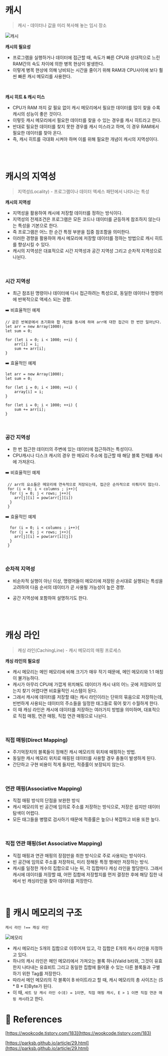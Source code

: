 # 캐시
> 캐시 - 데이터나 값을 미리 복사해 놓는 임시 장소

![캐시](https://github.com/AucSuSu/CS-study/assets/139415941/c029836b-6563-494a-87c0-29273661dd79)

**캐시의 필요성**
 - 프로그램을 실행하거나 데이터에 접근할 때, 속도가 빠른 CPU와 상대적으로 느린 RAM간의 속도 차이에 의한 병목 현상이 발생한다.
 - 이렇게 병목 현상에 의해 낭비되는 시간을 줄이기 위해 RAM과 CPU사이에 보다 훨씬 빠른 캐시 메모리를 사용한다.

<br>

**캐시 히트 & 캐시 미스**
- CPU가 RAM 까지 갈 필요 없이 캐시 메모리에서 필요한 데이터를 많이 찾을 수록 캐시의 성능이 좋은 것이다.
- 이렇듯 캐시 메모리에서 필요한 데이터를 찾을 수 있는 경우를 캐시 히트라고 한다.
- 반대로 필요한 데이터를 찾지 못한 경우를 캐시 미스라고 하며, 이 경우 RAM에서 필요한 데이터를 찾아 온다.
- 즉, 캐시 히트를 극대화 시켜야 하며 이를 위해 필요한 개념이 캐시의 지역성이다.

<br>
<br>

# 캐시의 지역성
> 지역성(Locality) - 프로그램이나 데이터 엑세스 패턴에서 나타나는 특성

**캐시의 지역성**

 - 지역성을 활용하여 캐시에 저장할 데이터를 정하는 방식이다.
 - 지역성의 전제조건은 프로그램은 모든 코드나 데이터를 균등하게 참조하지 않는다는 특성을 기본으로 한다.
 - 즉 프로그램은 어느 한 순간 특정 부분을 집중 참조함을 의미한다.
 - 이러한 경향을 활용하여 캐시 메모리에 저장할 데이터를 정하는 방법으로 캐시 히트를 향상시킬 수 있다.
 - 캐시의 지역성은 대표적으로 시간 지역성과 공간 지역성 그리고 순차적 지역성으로 나뉜다.
<br>

### 시간 지역성

 - 최근 참조된 명령이나 데이터에 다시 접근하려는 특성으로, 동일한 데이터나 명령어에 반복적으로 액세스 되는 경향.

➡️ 비효율적인 예제 
```
// 같은 반복문에서 초기화와 합 계산을 동시에 하여 arr에 대한 접근이 한 번만 일어난다.
let arr = new Array(1000);
let sum = 0;

for (let i = 0; i < 1000; ++i) {
    arr[i] = i;
    sum += arr[i];
}
```
➡️ 효율적인 예제
```
let arr = new Array(1000);
let sum = 0;

for (let i = 0; i < 1000; ++i) {
    array[i] = i;
}

for (let i = 0; i < 1000; ++i) {
    sum += arr[i];
}
```
<br>

### 공간 지역성

- 한 번 접근한 데이터의 주변에 있는 데이터에 접근하려는 특성이다.
- CPU캐시나 디스크 캐시의 경우 한 메모리 주소에 접근할 때 해당 블록 전체를 캐시에 가져온다.

➡️ 비효율적인 예제
```
 // arr의 요소들은 메모리에 연속적으로 저장되는데, 접근은 순차적으로 이뤄지지 않는다.
 for (i = 0; i < columns ; i++){
  for (j = 0; j < rows; j++){
    arr[j][i] = pow(arr[j][i]) 
  }
 }
```
➡️ 효율적인 예제
```
  for (i = 0; i < columns ; i++){
  for (j = 0; j < rows; j++){
    arr[j][i] = pow(arr[i][j])
  }
 }
```
<br>

### 순차적 지역성
- 비순차적 실행이 아닌 이상, 명령어들이 메모리에 저장된 순서대로 실행되는 특성을 고려하여 다음 순서의 데이터가 곧 사용될 가능성이 높은 경향.

- 공간 지역성에 포함하여 설명하기도 한다.

<br>
<br>

# 캐싱 라인
> 캐싱 라인(CachingLine) - 캐시 메모리의 매핑 프로세스


**캐싱 라인의 필요성**
- 캐시 메모리는 메인 메모리에 비해 크기가 매우 작기 때문에, 메인 메모리와 1:1 매칭이 불가능하다.
- 캐시가 아무리 CPU에 가깝게 위치해도 데이터가 캐시 내의 어느 곳에 저장되어 있는지 찾기 어렵다면 비효율적인 시스템이 된다.
- 그래서 캐시에 데이터를 저장할 떄는 캐시 라인이라는 단위의 묶음으로 저장하는데, 빈번하게 사용되는 데이터의 주소들을 일정한 태그들로 묶어 찾기 수월하게 한다.
- 이 때 캐싱 라인은 캐시에 데이터를 저장하는 여러가지 방법을 의미하며, 대표적으로 직접 매핑, 연관 매핑, 직접 연관 매핑으로 나뉜다.
<br>

### 직접 매핑(Direct Mapping)
 - 주기억장치의 블록들이 정해진 캐시 메모리의 위치에 매핑하는 방법.
 - 동일한 캐시 메모리 위치로 매핑된 데이터를 사용할 경우 충돌이 발생하게 된다.
 - 간단하고 구현 비용이 적게 들지만, 적중률이 보장되지 않는다.
<br>

### 연관 매핑(Associative Mapping)
 - 직접 매핑 방식의 단점을 보완한 방식
 - 캐시 메모리의 빈 공간에 임의로 주소를 저장하는 방식으로, 저장은 쉽지만 데이터 탐색이 어렵다.
 - 모든 태그들을 병렬로 검사하기 때문에 적중률은 높으나 복잡하고 비용 또한 높다.
<br>

### 직접 연관 매핑(Set Associative Mapping)
 - 직접 매핑과 연관 매핑의 장점만을 취한 방식으로 주로 사용되는 방식이다.
 - 빈 공간에 임의로 주소를 저장하되, 미리 정해둔 특정 행에만 저장하는 방식.
 - 캐시를 일정한 개수의 집합으로 나눈 뒤, 각 집합마다 캐싱 라인을 할당한다. 그래서 캐시에 데이터를 저장할 떄, 어떤 집합에 저장할지를 먼저 결정한 후에 해당 집한 내에서 빈 캐싱라인을 찾아 데이터를 저장한다.
<br>

# :confetti_ball: 캐시 메모리의 구조

`캐시 라인 !== 캐싱 라인`

![메모리](https://github.com/AucSuSu/CS-study/assets/139415941/2220c70a-4e81-4784-9f93-df267bde5988)
- 캐시 메모리는 S개의 집합으로 이루어져 있고, 각 집합은 E개의 캐시 라인을 지정하고 있다.
- 하나의 캐시 라인은 메인 메모리에서 가져오는 블록 하나(Valid bit)와, 그것이 유효한지 나타내는 유효비트 그리고 동일한 집합에 들어올 수 있는 다른 블록들과 구별하기 위한 Tag를 저장한다.
- 따라서 메인 메모리의 각 블록이 B 바이트라고 할 때, 캐시 메모리의 총 사이즈는 (S * B * E)Byte가 된다.
- 이 때, `세트 당 캐시 라인 수(E) = 1이면, 직접 매핑 캐시, E > 1 이면 직접 연관 매핑 캐시`라고 한다.

# :round_pushpin: References
[https://wookcode.tistory.com/183](https://wookcode.tistory.com/183)

[https://parksb.github.io/article/29.html](https://parksb.github.io/article/29.html)
